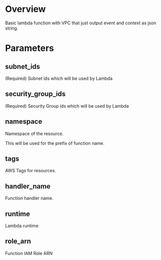 # Overview
Basic lambda function with VPC that just output event and context as json string.

# Parameters
## subnet_ids
(Required) Subnet ids which will be used by Lambda

## security_group_ids
(Required) Security Group ids which will be used by Lambda

## namespace
Namespace of the resource.

This will be used for the prefix of function name.

## tags
AWS Tags for resources.


## handler_name
Function handler name.


## runtime
Lambda runtime

## role_arn
Function IAM Role ARN